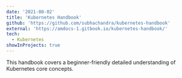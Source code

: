 ```yaml
---
date: '2021-08-02'
title: 'Kubernetes Handbook'
github: 'https://github.com/subhachandra/kubernetes-handbook'
external: 'https://amdocs-1.gitbook.io/kubernetes-handbook/'
tech:
  - Kubernetes
showInProjects: true
---
```


This handbook covers a beginner-friendly detailed understanding of Kubernetes core concepts.
